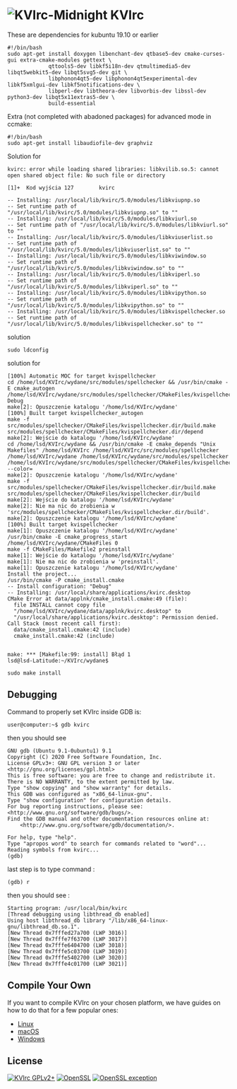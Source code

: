 # ![KVIrc-Midnight](https://github.com/kvirc/KVIrc/wiki/images/KVIrc-midnight.png) KVIrc

These are dependencies for kubuntu 19.10 or earlier
````
#!/bin/bash
sudo apt-get install doxygen libenchant-dev qtbase5-dev cmake-curses-gui extra-cmake-modules gettext \
             qttools5-dev libkf5i18n-dev qtmultimedia5-dev libqt5webkit5-dev libqt5svg5-dev git \
             libphonon4qt5-dev libphonon4qt5experimental-dev libkf5xmlgui-dev libkf5notifications-dev \
             libperl-dev libtheora-dev libvorbis-dev libssl-dev python3-dev libqt5x11extras5-dev \
             build-essential
 ````
Extra (not completed with abadoned packages) for advanced mode in ccmake:
````
#!/bin/bash
sudo apt-get install libaudiofile-dev graphviz
````

Solution for 
````
kvirc: error while loading shared libraries: libkvilib.so.5: cannot open shared object file: No such file or directory

[1]+  Kod wyjścia 127        kvirc

`````


````
-- Installing: /usr/local/lib/kvirc/5.0/modules/libkviupnp.so
-- Set runtime path of "/usr/local/lib/kvirc/5.0/modules/libkviupnp.so" to ""
-- Installing: /usr/local/lib/kvirc/5.0/modules/libkviurl.so
-- Set runtime path of "/usr/local/lib/kvirc/5.0/modules/libkviurl.so" to ""
-- Installing: /usr/local/lib/kvirc/5.0/modules/libkviuserlist.so
-- Set runtime path of "/usr/local/lib/kvirc/5.0/modules/libkviuserlist.so" to ""
-- Installing: /usr/local/lib/kvirc/5.0/modules/libkviwindow.so
-- Set runtime path of "/usr/local/lib/kvirc/5.0/modules/libkviwindow.so" to ""
-- Installing: /usr/local/lib/kvirc/5.0/modules/libkviperl.so
-- Set runtime path of "/usr/local/lib/kvirc/5.0/modules/libkviperl.so" to ""
-- Installing: /usr/local/lib/kvirc/5.0/modules/libkvipython.so
-- Set runtime path of "/usr/local/lib/kvirc/5.0/modules/libkvipython.so" to ""
-- Installing: /usr/local/lib/kvirc/5.0/modules/libkvispellchecker.so
-- Set runtime path of "/usr/local/lib/kvirc/5.0/modules/libkvispellchecker.so" to ""
````
solution 
````
sudo ldconfig
````
solution for

````
[100%] Automatic MOC for target kvispellchecker
cd /home/lsd/KVIrc/wydane/src/modules/spellchecker && /usr/bin/cmake -E cmake_autogen /home/lsd/KVIrc/wydane/src/modules/spellchecker/CMakeFiles/kvispellchecker_autogen.dir/AutogenInfo.json Debug
make[2]: Opuszczenie katalogu '/home/lsd/KVIrc/wydane'
[100%] Built target kvispellchecker_autogen
make -f src/modules/spellchecker/CMakeFiles/kvispellchecker.dir/build.make src/modules/spellchecker/CMakeFiles/kvispellchecker.dir/depend
make[2]: Wejście do katalogu '/home/lsd/KVIrc/wydane'
cd /home/lsd/KVIrc/wydane && /usr/bin/cmake -E cmake_depends "Unix Makefiles" /home/lsd/KVIrc /home/lsd/KVIrc/src/modules/spellchecker /home/lsd/KVIrc/wydane /home/lsd/KVIrc/wydane/src/modules/spellchecker /home/lsd/KVIrc/wydane/src/modules/spellchecker/CMakeFiles/kvispellchecker.dir/DependInfo.cmake --color=
make[2]: Opuszczenie katalogu '/home/lsd/KVIrc/wydane'
make -f src/modules/spellchecker/CMakeFiles/kvispellchecker.dir/build.make src/modules/spellchecker/CMakeFiles/kvispellchecker.dir/build
make[2]: Wejście do katalogu '/home/lsd/KVIrc/wydane'
make[2]: Nie ma nic do zrobienia w 'src/modules/spellchecker/CMakeFiles/kvispellchecker.dir/build'.
make[2]: Opuszczenie katalogu '/home/lsd/KVIrc/wydane'
[100%] Built target kvispellchecker
make[1]: Opuszczenie katalogu '/home/lsd/KVIrc/wydane'
/usr/bin/cmake -E cmake_progress_start /home/lsd/KVIrc/wydane/CMakeFiles 0
make -f CMakeFiles/Makefile2 preinstall
make[1]: Wejście do katalogu '/home/lsd/KVIrc/wydane'
make[1]: Nie ma nic do zrobienia w 'preinstall'.
make[1]: Opuszczenie katalogu '/home/lsd/KVIrc/wydane'
Install the project...
/usr/bin/cmake -P cmake_install.cmake
-- Install configuration: "Debug"
-- Installing: /usr/local/share/applications/kvirc.desktop
CMake Error at data/applnk/cmake_install.cmake:49 (file):
  file INSTALL cannot copy file
  "/home/lsd/KVIrc/wydane/data/applnk/kvirc.desktop" to
  "/usr/local/share/applications/kvirc.desktop": Permission denied.
Call Stack (most recent call first):
  data/cmake_install.cmake:42 (include)
  cmake_install.cmake:42 (include)


make: *** [Makefile:99: install] Błąd 1
lsd@lsd-Latitude:~/KVIrc/wydane$ 
````
````
sudo make install
````

##  Debugging

Command to properly set KVIrc inside GDB is:

````
user@computer:~$ gdb kvirc
````
then you should see 

````
GNU gdb (Ubuntu 9.1-0ubuntu1) 9.1
Copyright (C) 2020 Free Software Foundation, Inc.
License GPLv3+: GNU GPL version 3 or later <http://gnu.org/licenses/gpl.html>
This is free software: you are free to change and redistribute it.
There is NO WARRANTY, to the extent permitted by law.
Type "show copying" and "show warranty" for details.
This GDB was configured as "x86_64-linux-gnu".
Type "show configuration" for configuration details.
For bug reporting instructions, please see:
<http://www.gnu.org/software/gdb/bugs/>.
Find the GDB manual and other documentation resources online at:
    <http://www.gnu.org/software/gdb/documentation/>.

For help, type "help".
Type "apropos word" to search for commands related to "word"...
Reading symbols from kvirc...
(gdb) 
````
last step is to type command :
````
(gdb) r
````
then you should see :

````
Starting program: /usr/local/bin/kvirc 
[Thread debugging using libthread_db enabled]
Using host libthread_db library "/lib/x86_64-linux-gnu/libthread_db.so.1".
[New Thread 0x7fffed27a700 (LWP 3016)]
[New Thread 0x7fffe7f63700 (LWP 3017)]
[New Thread 0x7fffe6404700 (LWP 3018)]
[New Thread 0x7fffe5c03700 (LWP 3019)]
[New Thread 0x7fffe5402700 (LWP 3020)]
[New Thread 0x7fffe4c01700 (LWP 3021)]
````

## Compile Your Own

If you want to compile KVIrc on your chosen platform, we have guides on how to do that for a few popular ones:

* [Linux](https://github.com/kvirc/KVIrc/wiki/installation)
* [macOS](https://github.com/kvirc/KVIrc/wiki/Compiling-KVIrc-on-macOS)
* [Windows](https://github.com/kvirc/KVIrc/wiki/Compiling-KVIrc-on-Windows)

## License

[![KVIrc GPLv2+](https://img.shields.io/badge/KVIrc-GPLv2+-blue.svg)](./COPYING)
[![OpenSSL](https://img.shields.io/badge/OpenSSL-Licence-orange.svg)](./doc/LICENSE-OPENSSL)
[![OpenSSL exception](https://img.shields.io/badge/OpenSSL-Exception-orange.svg)](./doc/LICENSE-OPENSSL)
